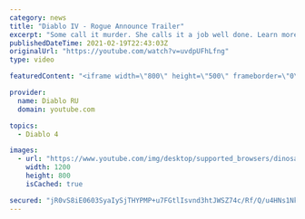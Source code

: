 ```yaml
---
category: news
title: "Diablo IV - Rogue Announce Trailer"
excerpt: "Some call it murder. She calls it a job well done. Learn more at Diablo4.com. The Rogue is the newest addition to the Diablo IV ..."
publishedDateTime: 2021-02-19T22:43:03Z
originalUrl: "https://youtube.com/watch?v=uvdpUFhLfng"
type: video

featuredContent: "<iframe width=\"800\" height=\"500\" frameborder=\"0\" src=\"https://www.youtube.com/embed/uvdpUFhLfng\" allow=\"accelerometer; autoplay; encrypted-media; gyroscope; picture-in-picture\" allowfullscreen></iframe>"

provider:
  name: Diablo RU
  domain: youtube.com

topics:
  - Diablo 4

images:
  - url: "https://www.youtube.com/img/desktop/supported_browsers/dinosaur.png"
    width: 1200
    height: 800
    isCached: true

secured: "jR0vS8iE0603SyaIySjTHYPMP+u7FGtlIsvnd3htJWSZ74c/Rf/Q/u4HNs1NksJFLJRvGwCiNmgzrfiDgRgt6OW0zWuJoy3FZadik6MuMIz4OyuM+vfKD4seX2sktlEGdSv93sA3xyvfrxmH6ych9H9UNYFle6yxvFP3uJMxELmR1YND8rrRVVuzsPO/NMRR2UGKKt5SUHL7RcFmHL+pHLdQrloWpoiJMYcqpFTL4/39z3p09s8iTEV2VB5/bD8xUsbXDa2o72zXANbPojiM0lx3/D9LKZfietS5GsMgUt1g47TieRX0/N9jgyySSIrVsvJNeuccGvJeDI8toyJANcx68gk8aKWk9fww7JMsKqOgXi4vP80bTVL1jkmZ97moyi/E3FEkk5LYXz0SJehkUw==;xpq+byIDZrSIOSMTl2m82A=="
---
```


